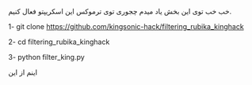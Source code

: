 خب خب توی این بخش یاد میدم چجوری توی ترموکس این اسکریپتو فعال کنیم. 

1- git clone https://github.com/kingsonic-hack/filtering_rubika_kinghack

2- cd filtering_rubika_kinghack

3- python filter_king.py


اینم از این
